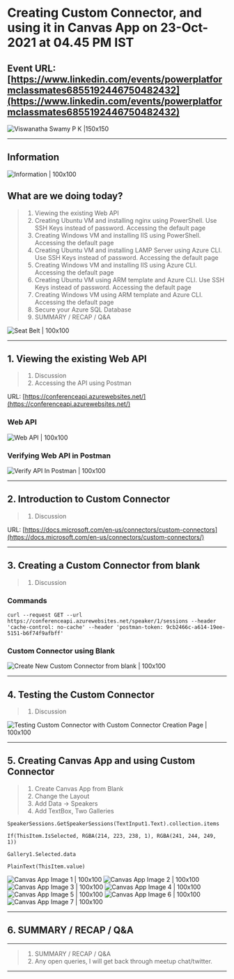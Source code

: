 # Creating Custom Connector, and using it in Canvas App on 23-Oct-2021 at 04.45 PM IST



## Event URL: [https://www.linkedin.com/events/powerplatformclassmates6855192446750482432](https://www.linkedin.com/events/powerplatformclassmates6855192446750482432)

![Viswanatha Swamy P K |150x150](./documentation/images/ViswanathaSwamyPK.PNG)

---

## Information

![Information | 100x100](./documentation/images/Information.PNG)

## What are we doing today?

> 1. Viewing the existing Web API
> 1. Creating Ubuntu VM and installing nginx using PowerShell. Use SSH Keys instead of password. Accessing the default page
> 1. Creating Windows VM and installing IIS using PowerShell. Accessing the default page
> 1. Creating Ubuntu VM and installing LAMP Server using Azure CLI. Use SSH Keys instead of password. Accessing the default page
> 1. Creating Windows VM and installing IIS using Azure CLI. Accessing the default page
> 1. Creating Ubuntu VM using ARM template and Azure CLI. Use SSH Keys instead of password. Accessing the default page
> 1. Creating Windows VM using ARM template and Azure CLI. Accessing the default page
> 1. Secure your Azure SQL Database
> 1. SUMMARY / RECAP / Q&A


![Seat Belt | 100x100](./documentation/images/SeatBelt.PNG)

---

## 1. Viewing the existing Web API

> 1. Discussion
> 1. Accessing the API using Postman

URL: [https://conferenceapi.azurewebsites.net/](https://conferenceapi.azurewebsites.net/)

### Web API
![Web API | 100x100](./documentation/images/Simple_WebApi.PNG)

### Verifying Web API in Postman
![Verify API In Postman | 100x100](./documentation/images/Verify_API_In_Postman.PNG)

---

## 2. Introduction to Custom Connector
> 1. Discussion

URL: [https://docs.microsoft.com/en-us/connectors/custom-connectors](https://docs.microsoft.com/en-us/connectors/custom-connectors/)

---

## 3. Creating a Custom Connector from blank
> 1. Discussion

### Commands
```
curl --request GET --url https://conferenceapi.azurewebsites.net/speaker/1/sessions --header 'cache-control: no-cache' --header 'postman-token: 9cb2466c-a614-19ee-5151-b6f74f9afbff'

```

### Custom Connector using Blank
![Create New Custom Connector from blank | 100x100](./documentation/images/CreateNewCustomConnector.PNG)

---

## 4. Testing the Custom Connector
> 1. Discussion

![Testing Custom Connector with Custom Connector Creation Page | 100x100](./documentation/images/Testing_CustomConnector.PNG)

---

## 5. Creating Canvas App and using Custom Connector

> 1. Create Canvas App from Blank
> 1. Change the Layout
> 1. Add Data -> Speakers
> 1. Add TextBox, Two Galleries

```
SpeakerSessions.GetSpeakerSessions(TextInput1.Text).collection.items

If(ThisItem.IsSelected, RGBA(214, 223, 238, 1), RGBA(241, 244, 249, 1))

Gallery1.Selected.data

PlainText(ThisItem.value)
```

![Canvas App Image 1 | 100x100](./documentation/images/CanvasApp_1.PNG)
![Canvas App Image 2 | 100x100](./documentation/images/CanvasApp_2.PNG)
![Canvas App Image 3 | 100x100](./documentation/images/CanvasApp_3.PNG)
![Canvas App Image 4 | 100x100](./documentation/images/CanvasApp_4.PNG)
![Canvas App Image 5 | 100x100](./documentation/images/CanvasApp_5.PNG)
![Canvas App Image 6 | 100x100](./documentation/images/CanvasApp_6.PNG)
![Canvas App Image 7 | 100x100](./documentation/images/CanvasApp_7.PNG)

---

## 6. SUMMARY / RECAP / Q&A

---

> 1. SUMMARY / RECAP / Q&A
> 2. Any open queries, I will get back through meetup chat/twitter.

---


